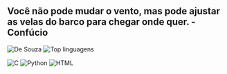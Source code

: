 <h2>Você não pode mudar o vento, mas pode ajustar as velas do barco para chegar onde quer. - Confúcio</h2></p>

![De Souza](https://github-readme-stats.vercel.app/api?username=fcodesouza&show_icons=true&theme=highcontrast)
![Top linguagens](https://github-readme-stats.vercel.app/api/top-langs/?username=fcodesouza&layout=compact)

<img align = "center" alt = "C" src = "https://img.shields.io/badge/C-00599C?style=for-the-badge&logo=c&logoColor=white" />
<img align = "center" alt = "Python" src = "https://img.shields.io/badge/Python-14354C?style=for-the-badge&logo=python&logoColor=white" /> 
<img align = "center" alt = "HTML" src = "https://img.shields.io/badge/HTML-239120?style=for-the-badge&logo=html5&logoColor=white" />
